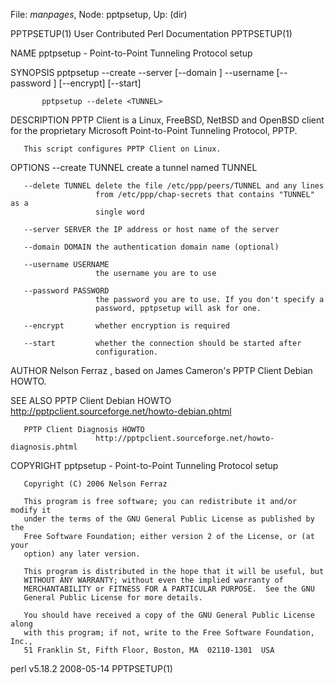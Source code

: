 File: *manpages*,  Node: pptpsetup,  Up: (dir)

PPTPSETUP(1)          User Contributed Perl Documentation         PPTPSETUP(1)



NAME
       pptpsetup - Point-to-Point Tunneling Protocol setup

SYNOPSIS
           pptpsetup --create <TUNNEL> --server <SERVER> [--domain <DOMAIN>]
                     --username <USERNAME> [--password <PASSWORD>]
                     [--encrypt] [--start]

           pptpsetup --delete <TUNNEL>

DESCRIPTION
       PPTP Client is a Linux, FreeBSD, NetBSD and OpenBSD client for the
       proprietary Microsoft Point-to-Point Tunneling Protocol, PPTP.

       This script configures PPTP Client on Linux.

OPTIONS
       --create TUNNEL create a tunnel named TUNNEL

       --delete TUNNEL delete the file /etc/ppp/peers/TUNNEL and any lines
                       from /etc/ppp/chap-secrets that contains "TUNNEL" as a
                       single word

       --server SERVER the IP address or host name of the server

       --domain DOMAIN the authentication domain name (optional)

       --username USERNAME
                       the username you are to use

       --password PASSWORD
                       the password you are to use. If you don't specify a
                       password, pptpsetup will ask for one.

       --encrypt       whether encryption is required

       --start         whether the connection should be started after
                       configuration.

AUTHOR
       Nelson Ferraz <nferraz at gmail.com>, based on James Cameron's PPTP
       Client Debian HOWTO.

SEE ALSO
       PPTP Client Debian HOWTO
                       http://pptpclient.sourceforge.net/howto-debian.phtml

       PPTP Client Diagnosis HOWTO
                       http://pptpclient.sourceforge.net/howto-diagnosis.phtml

COPYRIGHT
       pptpsetup - Point-to-Point Tunneling Protocol setup

       Copyright (C) 2006 Nelson Ferraz

       This program is free software; you can redistribute it and/or modify it
       under the terms of the GNU General Public License as published by the
       Free Software Foundation; either version 2 of the License, or (at your
       option) any later version.

       This program is distributed in the hope that it will be useful, but
       WITHOUT ANY WARRANTY; without even the implied warranty of
       MERCHANTABILITY or FITNESS FOR A PARTICULAR PURPOSE.  See the GNU
       General Public License for more details.

       You should have received a copy of the GNU General Public License along
       with this program; if not, write to the Free Software Foundation, Inc.,
       51 Franklin St, Fifth Floor, Boston, MA  02110-1301  USA



perl v5.18.2                      2008-05-14                      PPTPSETUP(1)
